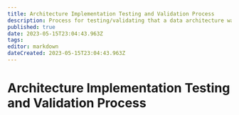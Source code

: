 ```yaml
---
title: Architecture Implementation Testing and Validation Process
description: Process for testing/validating that a data architecture was implemented successfully
published: true
date: 2023-05-15T23:04:43.963Z
tags: 
editor: markdown
dateCreated: 2023-05-15T23:04:43.963Z
---
```


# Architecture Implementation Testing and Validation Process


